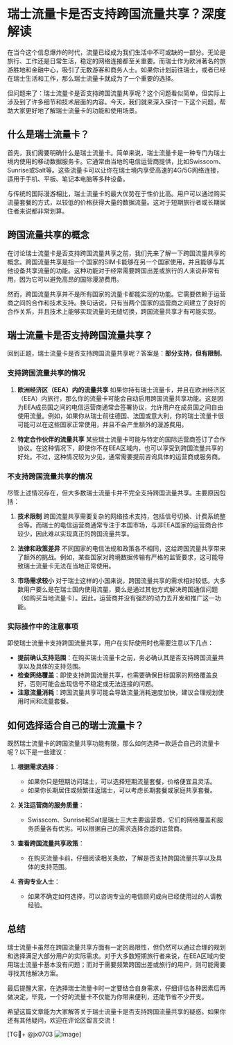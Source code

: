 # 瑞士流量卡是否支持跨国流量共享？深度解读

在当今这个信息爆炸的时代，流量已经成为我们生活中不可或缺的一部分。无论是旅行、工作还是日常生活，稳定的网络连接都至关重要。而瑞士作为欧洲著名的旅游胜地和金融中心，吸引了无数游客和商务人士。如果你计划前往瑞士，或者已经在瑞士生活和工作，那么瑞士流量卡就成为了一个重要的选择。

但问题来了：瑞士流量卡是否支持跨国流量共享呢？这个问题看似简单，但实际上涉及到了许多细节和技术层面的内容。今天，我们就来深入探讨一下这个问题，帮助大家更好地了解瑞士流量卡的功能和使用场景。

## 什么是瑞士流量卡？

首先，我们需要明确什么是瑞士流量卡。简单来说，瑞士流量卡是一种专门为瑞士境内使用的移动数据服务卡。它通常由当地的电信运营商提供，比如Swisscom、Sunrise或Salt等。这些流量卡可以让你在瑞士境内享受高速的4G/5G网络连接，适用于手机、平板、笔记本电脑等多种设备。

与传统的国际漫游相比，瑞士流量卡的最大优势在于性价比高。用户可以通过购买流量套餐的方式，以较低的价格获得大量的数据流量。这对于短期旅行者或长期居住者来说都非常划算。

## 跨国流量共享的概念

在讨论瑞士流量卡是否支持跨国流量共享之前，我们先来了解一下跨国流量共享的概念。跨国流量共享是指一个国家的SIM卡能够在另一个国家使用，并且能够与其他设备共享流量的功能。这种功能对于经常需要跨国出差或旅行的人来说非常有用，因为它可以避免高昂的国际漫游费用。

然而，跨国流量共享并不是所有国家的流量卡都能实现的功能。它需要依赖于运营商之间的合作和技术支持。换句话说，只有当两个国家的运营商之间建立了良好的合作关系，并且技术上能够实现流量的无缝切换，跨国流量共享才有可能实现。

## 瑞士流量卡是否支持跨国流量共享？

回到正题，瑞士流量卡是否支持跨国流量共享呢？答案是：**部分支持，但有限制**。

### 支持跨国流量共享的情况

1. **欧洲经济区（EEA）内的流量共享**
   如果你持有瑞士流量卡，并且在欧洲经济区（EEA）内旅行，那么你的流量卡可能会自动启用跨国流量共享功能。这是因为EEA成员国之间的电信运营商通常会签署协议，允许用户在成员国之间自由使用流量。例如，如果你从瑞士前往德国、法国或意大利，你的瑞士流量卡很可能可以在这些国家正常使用，并且不会产生额外的漫游费用。

2. **特定合作伙伴的流量共享**
   某些瑞士流量卡可能与特定的国际运营商签订了合作协议。在这种情况下，即使你不在EEA区域内，也可以享受到跨国流量共享的好处。不过，这种情况较为少见，通常需要提前咨询具体的运营商或服务商。

### 不支持跨国流量共享的情况

尽管上述情况存在，但大多数瑞士流量卡并不完全支持跨国流量共享。主要原因包括：

1. **技术限制**
   跨国流量共享需要复杂的网络技术支持，包括信号切换、计费系统整合等。而瑞士的电信运营商通常专注于本国市场，与非EEA国家的运营商合作较少，因此难以实现真正的跨国流量共享。

2. **法律和政策差异**
   不同国家的电信法规和政策各不相同，这给跨国流量共享带来了额外的挑战。例如，某些国家对跨境数据传输有严格的监管要求，这可能导致瑞士流量卡无法在当地正常使用。

3. **市场需求较小**
   对于瑞士这样的小国来说，跨国流量共享的需求相对较低。大多数用户要么是在瑞士国内使用流量，要么是通过其他方式解决跨国通信问题（如购买当地流量卡）。因此，运营商并没有强烈的动力去开发和推广这一功能。

### 实际操作中的注意事项

即使瑞士流量卡支持跨国流量共享，用户在实际使用时也需要注意以下几点：

- **提前确认支持范围**：在购买瑞士流量卡之前，务必确认其是否支持跨国流量共享以及具体的支持范围。
- **检查网络覆盖**：即使支持跨国流量共享，也需要确保目标国家的网络覆盖良好，否则可能会出现信号不稳定或无法连接的问题。
- **注意流量消耗**：跨国流量共享可能会导致流量消耗速度加快，建议合理规划使用时间和流量套餐。

## 如何选择适合自己的瑞士流量卡？

既然瑞士流量卡的跨国流量共享功能有限，那么如何选择一款适合自己的流量卡呢？以下是一些建议：

1. **根据需求选择**：
   - 如果你只是短期访问瑞士，可以选择短期流量套餐，价格便宜且灵活。
   - 如果你长期居住或频繁往返瑞士，可以考虑长期套餐或家庭共享套餐。

2. **关注运营商的服务质量**：
   - Swisscom、Sunrise和Salt是瑞士三大主要运营商，它们的网络覆盖和服务质量各有优劣。可以根据自己的需求选择合适的运营商。

3. **查看跨国流量共享政策**：
   - 在购买流量卡前，仔细阅读相关条款，了解是否支持跨国流量共享以及具体的支持范围。

4. **咨询专业人士**：
   - 如果不确定如何选择，可以咨询专业的电信顾问或向已经使用过的人请教经验。

## 总结

瑞士流量卡虽然在跨国流量共享方面有一定的局限性，但仍然可以通过合理的规划和选择满足大部分用户的实际需求。对于大多数短期旅行者来说，在EEA区域内使用瑞士流量卡基本没有问题；而对于需要频繁跨国出差或旅行的用户，则可能需要寻找其他解决方案。

最后提醒大家，在选择瑞士流量卡时一定要结合自身需求，仔细评估各种因素后再做决定。毕竟，一个好的流量卡不仅能为你带来便利，还能节省不少开支。

希望这篇文章能为大家解答关于瑞士流量卡是否支持跨国流量共享的疑惑。如果你还有其他疑问，欢迎在评论区留言交流！

[TG💪+ @jx0703 ![Image](https://github.com/user-attachments/assets/dbca1d08-cadb-493c-b0ec-ad6f7a83f270)]